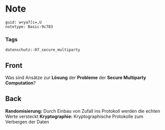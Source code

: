 # Note
```
guid: w<ya7[c=,U
notetype: Basic-9c783
```

### Tags
```
datenschutz::07_secure_multiparty
```

## Front
Was sind Ansätze zur <b>Lösung</b> der <b>Probleme</b> der
<b>Secure Multiparty Computation</b>?

## Back
<b>Randomisierung:</b> Durch Einbau von Zufall ins Protokoll werden
die echten Werte versteckt <b>Kryptographie:</b> Kryptographische
Protokolle zum Verbergen der Daten

